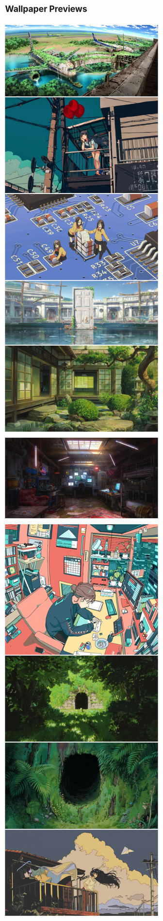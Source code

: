 # Wallpaper Previews

<img src="Kita.png" alt=""/>
<img src="airfield.png" alt=""/>
<img src="balloon-girl.png" alt=""/>
<img src="circuit.png" alt=""/>
<img src="door.png" alt=""/>
<img src="garden.png" alt=""/>
<img src="gate.png" alt=""/>
<img src="girl-with-katana.png" alt=""/>
<img src="literally-me.png" alt=""/>
<img src="ruins-very-wide.png" alt=""/>
<img src="sadly-not-wide.png" alt=""/>
<img src="spirited-away-tunnel.png" alt=""/>
<img src="totoro-tunnel.png" alt=""/>
<img src="waiting.png" alt=""/>
